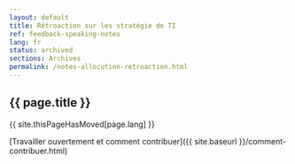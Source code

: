 ```yaml
---
layout: default
title: Rétroaction sur les stratégie de TI
ref: feedback-speaking-notes
lang: fr
status: archived
sections: Archives
permalink: /notes-allocution-retroaction.html
---
```


## {{ page.title }}

{{ site.thisPageHasMoved[page.lang] }}

[Travailler ouvertement et comment contribuer]({{ site.baseurl }}/comment-contribuer.html)

